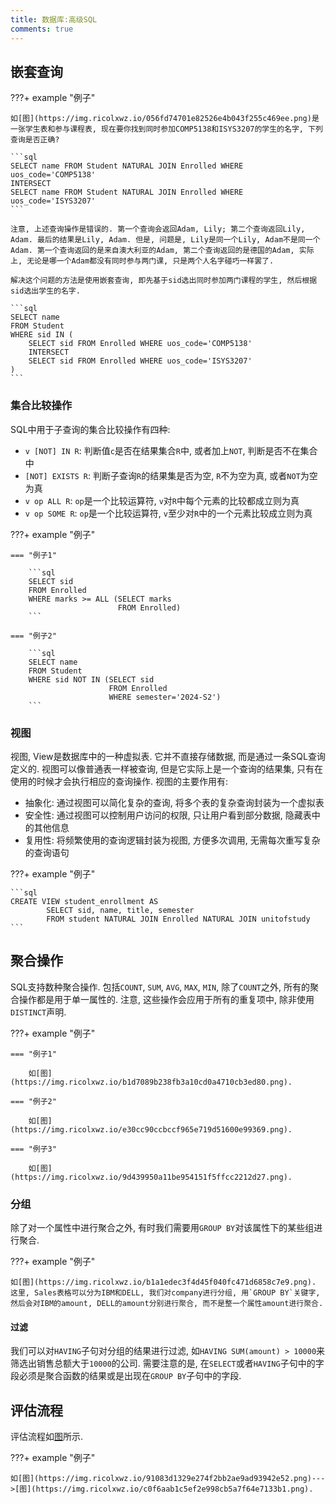 ```yaml
---
title: 数据库:高级SQL
comments: true
---
```


## 嵌套查询

???+ example "例子"

    如[图](https://img.ricolxwz.io/056fd74701e82526e4b043f255c469ee.png)是一张学生表和参与课程表, 现在要你找到同时参加COMP5138和ISYS3207的学生的名字, 下列查询是否正确?

    ```sql
    SELECT name FROM Student NATURAL JOIN Enrolled WHERE uos_code='COMP5138'
    INTERSECT
    SELECT name FROM Student NATURAL JOIN Enrolled WHERE uos_code='ISYS3207'
    ```

    注意, 上述查询操作是错误的. 第一个查询会返回Adam, Lily; 第二个查询返回Lily, Adam. 最后的结果是Lily, Adam. 但是, 问题是, Lily是同一个Lily, Adam不是同一个Adam. 第一个查询返回的是来自澳大利亚的Adam, 第二个查询返回的是德国的Adam, 实际上, 无论是哪一个Adam都没有同时参与两门课, 只是两个人名字碰巧一样罢了.

    解决这个问题的方法是使用嵌套查询, 即先基于sid选出同时参加两门课程的学生, 然后根据sid选出学生的名字.

    ```sql
    SELECT name
    FROM Student
    WHERE sid IN (
        SELECT sid FROM Enrolled WHERE uos_code='COMP5138'
        INTERSECT
        SELECT sid FROM Enrolled WHERE uos_code='ISYS3207'
    )
    ```

### 集合比较操作

SQL中用于子查询的集合比较操作有四种:

- `v [NOT] IN R`: 判断值`c`是否在结果集合`R`中, 或者加上`NOT`, 判断是否不在集合中
- `[NOT] EXISTS R`: 判断子查询`R`的结果集是否为空, `R`不为空为真, 或者`NOT`为空为真
- `v op ALL R`: `op`是一个比较运算符, `v`对`R`中每个元素的比较都成立则为真
- `v op SOME R`: `op`是一个比较运算符, `v`至少对`R`中的一个元素比较成立则为真

???+ example "例子"

    === "例子1"

        ```sql
        SELECT sid
        FROM Enrolled
        WHERE marks >= ALL (SELECT marks
                            FROM Enrolled)
        ```

    === "例子2"

        ```sql
        SELECT name
        FROM Student
        WHERE sid NOT IN (SELECT sid
                          FROM Enrolled
                          WHERE semester='2024-S2')
        ```

### 视图

视图, View是数据库中的一种虚拟表. 它并不直接存储数据, 而是通过一条SQL查询定义的. 视图可以像普通表一样被查询, 但是它实际上是一个查询的结果集, 只有在使用的时候才会执行相应的查询操作. 视图的主要作用有:

- 抽象化: 通过视图可以简化复杂的查询, 将多个表的复杂查询封装为一个虚拟表
- 安全性: 通过视图可以控制用户访问的权限, 只让用户看到部分数据, 隐藏表中的其他信息
- 复用性: 将频繁使用的查询逻辑封装为视图, 方便多次调用, 无需每次重写复杂的查询语句

???+ example "例子"

    ```sql
    CREATE VIEW student_enrollment AS
            SELECT sid, name, title, semester
            FROM student NATURAL JOIN Enrolled NATURAL JOIN unitofstudy
    ``` 

## 聚合操作

SQL支持数种聚合操作. 包括`COUNT`, `SUM`, `AVG`, `MAX`, `MIN`, 除了`COUNT`之外, 所有的聚合操作都是用于单一属性的. 注意, 这些操作会应用于所有的重复项中, 除非使用`DISTINCT`声明.

???+ example "例子"

    === "例子1"

        如[图](https://img.ricolxwz.io/b1d7089b238fb3a10cd0a4710cb3ed80.png).

    === "例子2"

        如[图](https://img.ricolxwz.io/e30cc90ccbccf965e719d51600e99369.png).

    === "例子3"

        如[图](https://img.ricolxwz.io/9d439950a11be954151f5ffcc2212d27.png).

### 分组

除了对一个属性中进行聚合之外, 有时我们需要用`GROUP BY`对该属性下的某些组进行聚合.

???+ example "例子"

    如[图](https://img.ricolxwz.io/b1a1edec3f4d45f040fc471d6858c7e9.png). 这里, Sales表格可以分为IBM和DELL, 我们对company进行分组, 用`GROUP BY`关键字, 然后会对IBM的amount, DELL的amount分别进行聚合, 而不是整一个属性amount进行聚合.

#### 过滤

我们可以对`HAVING`子句对分组的结果进行过滤, 如`HAVING SUM(amount) > 10000`来筛选出销售总额大于`10000`的公司. 需要注意的是, 在`SELECT`或者`HAVING`子句中的字段必须是聚合函数的结果或是出现在`GROUP BY`子句中的字段. 

## 评估流程

评估流程如[图](https://img.ricolxwz.io/549b2dcf48909f15ac8c06a30396c35f.png)所示.

???+ example "例子"

    如[图](https://img.ricolxwz.io/91083d1329e274f2bb2ae9ad93942e52.png)--->[图](https://img.ricolxwz.io/c0f6aab1c5ef2e998cb5a7f64e7133b1.png).


